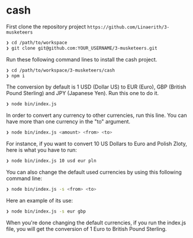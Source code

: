 # cash

First clone the repository project `https://github.com/Linaerith/3-musketeers`

```sh
❯ cd /path/to/workspace
❯ git clone git@github.com:YOUR_USERNAME/3-musketeers.git
```

Run these following command lines to install the cash project.

```sh
❯ cd /path/to/workspace/3-musketeers/cash
❯ npm i
```

The conversion by default is 1 USD (Dollar US) to EUR (Euro), GBP (British Pound Sterling) and JPY (Japanese Yen).
Run this one to do it.
```sh
❯ node bin/index.js
```

In order to convert any currency to other currencies, run this line. You can have more than one currency in the "to" argument.
```sh
❯ node bin/index.js <amount> <from> <to>
```
For instance, if you want to convert 10 US Dollars to Euro and Polish Zloty, here is what you have to run:
```sh
❯ node bin/index.js 10 usd eur pln
```

You can also change the default used currencies by using this following command line:
```sh
❯ node bin/index.js -s <from> <to>
```

Here an example of its use:
```sh
❯ node bin/index.js -s eur gbp
```
When you're done changing the default currencies, if you run the index.js file, you will get the conversion of 1 Euro to British Pound Sterling.
